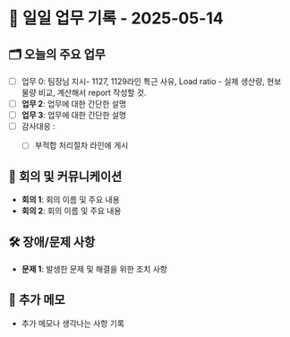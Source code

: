 # 📅 일일 업무 기록 - 2025-05-14

## 🗂 오늘의 주요 업무
- [ ]  업무 0: 팀장님 지시- 1127, 1129라인 특근 사유, Load ratio - 실제 생산량, 현보 물량 비교, 계산해서 report 작성할 것.
- [ ] **업무 2**: 업무에 대한 간단한 설명
- [ ] **업무 3**: 업무에 대한 간단한 설명
- [ ] 감사대응 :
	- [ ] 부적합 처리절차 라인에 게시


## 🔄 회의 및 커뮤니케이션
- **회의 1**: 회의 이름 및 주요 내용
- **회의 2**: 회의 이름 및 주요 내용

## 🛠 장애/문제 사항
- **문제 1**: 발생한 문제 및 해결을 위한 조치 사항


## 📝 추가 메모
- 추가 메모나 생각나는 사항 기록
